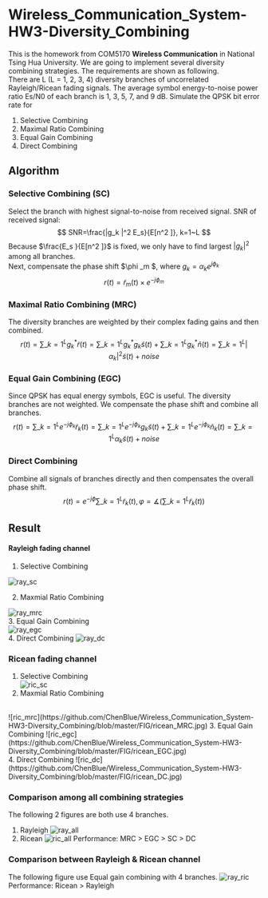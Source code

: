 # Wireless_Communication_System-HW3-Diversity_Combining
This is the homework from COM5170 **Wireless Communication** in National Tsing Hua University. We are going to implement several diversity combining strategies. The requirements are shown as following. </br>
There are L (L = 1, 2, 3, 4) diversity branches of uncorrelated Rayleigh/Ricean fading signals. The average symbol energy-to-noise power ratio Es/N0 of each branch is 1, 3, 5, 7, and 9 dB. Simulate the QPSK bit error rate for
1. Selective Combining
2. Maximal Ratio Combining
3. Equal Gain Combining
4. Direct Combining

## Algorithm
### Selective Combining (SC)
Select the branch with highest signal-to-noise from received signal. 
SNR of received signal: </br>
$$ SNR=\frac{|g_k |^2 E_s}{E[n^2 ]}, k=1~L $$
Because $\frac{E_s }{E[n^2 ]}$ is fixed, we only have to find largest $|g_k |^2$ among all branches. </br>
Next, compensate the phase shift $\phi _m $, where $g_k=\alpha _k e^{j\phi _k }$
$$ r(t)=\tilde{r}_m (t)\times e^{-j\phi _m } $$

### Maximal Ratio Combining (MRC)
The diversity branches are weighted by their complex fading gains and then combined.
$$ r(t)=\sum \_{k=1} ^L g_k ^* \tilde{r}(t)=\sum \_{k=1} ^L g_k ^* g_k \tilde{s}(t)+\sum \_{k=1} ^L g_k ^* \tilde{n}(t)=\sum \_{k=1} ^L |α_k |^2 \tilde{s}(t)+noise $$

### Equal Gain Combining (EGC)
Since QPSK has equal energy symbols, EGC is useful. The diversity branches are not weighted. We compensate the phase shift and combine all branches.
$$ r(t)=\sum \_{k=1} ^L e^{-j\phi _k } \tilde{r} _k (t)=\sum \_{k=1} ^L e^{-j\phi _k } g_k \tilde{s}(t)+\sum \_{k=1}^L e^{-j\phi _k } \tilde{n}_k (t)=\sum \_{k=1} ^L \alpha _k \tilde{s}(t)+noise $$

### Direct Combining
Combine all signals of branches directly and then compensates the overall phase shift.
$$ r(t)=e^{-j\phi } \sum \_{k=1} ^L \tilde{r} _k (t),    φ=∡(\sum \_{k=1} ^L \tilde{r} _k(t)) $$

## Result
#### Rayleigh fading channel
1. Selective Combining

![ray_sc](https://github.com/ChenBlue/Wireless_Communication_System-HW3-Diversity_Combining/blob/master/FIG/rayleigh_SC.jpg) </br>

2. Maxmial Ratio Combining

![ray_mrc](https://github.com/ChenBlue/Wireless_Communication_System-HW3-Diversity_Combining/blob/master/FIG/rayleigh_MRC.jpg) </br>
3. Equal Gain Combining </br>
![ray_egc](https://github.com/ChenBlue/Wireless_Communication_System-HW3-Diversity_Combining/blob/master/FIG/rayleigh_EGC.jpg) </br>
4. Direct Combining
![ray_dc](https://github.com/ChenBlue/Wireless_Communication_System-HW3-Diversity_Combining/blob/master/FIG/rayleigh_DC.jpg)

### Ricean fading channel
1. Selective Combining </br>
![ric_sc](https://github.com/ChenBlue/Wireless_Communication_System-HW3-Diversity_Combining/blob/master/FIG/ricean_SC.jpg)
2. Maxmial Ratio Combining
</br>
![ric_mrc](https://github.com/ChenBlue/Wireless_Communication_System-HW3-Diversity_Combining/blob/master/FIG/ricean_MRC.jpg)
3. Equal Gain Combining
![ric_egc](https://github.com/ChenBlue/Wireless_Communication_System-HW3-Diversity_Combining/blob/master/FIG/ricean_EGC.jpg)
</br>
4. Direct Combining
![ric_dc](https://github.com/ChenBlue/Wireless_Communication_System-HW3-Diversity_Combining/blob/master/FIG/ricean_DC.jpg)

### Comparison among all combining strategies
The following 2 figures are both use 4 branches.
1. Rayleigh
![ray_all](https://github.com/ChenBlue/Wireless_Communication_System-HW3-Diversity_Combining/blob/master/FIG/Rayleigh_all.jpg)
2. Ricean
![ric_all](https://github.com/ChenBlue/Wireless_Communication_System-HW3-Diversity_Combining/blob/master/FIG/Ricean_all.jpg)
Performance: MRC > EGC > SC > DC

### Comparison between Rayleigh & Ricean channel
The following figure use Equal gain combining with 4 branches.
![ray_ric](https://github.com/ChenBlue/Wireless_Communication_System-HW3-Diversity_Combining/blob/master/FIG/Ray%26Ric.jpg)
Performance: Ricean > Rayleigh
